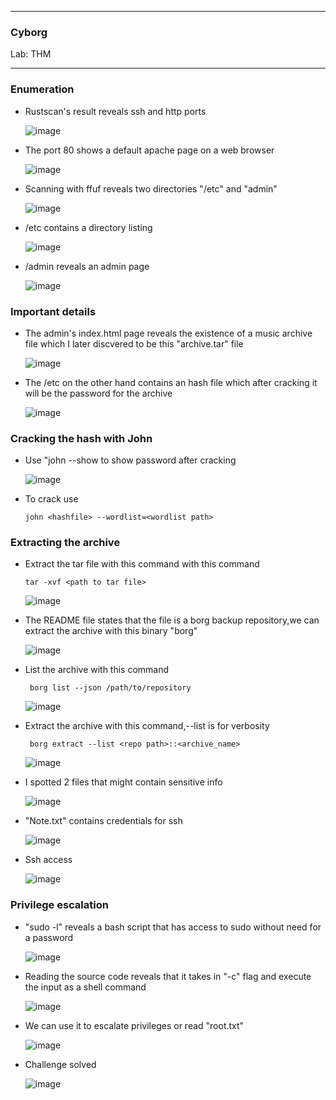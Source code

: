 * * *
  ### Cyborg
  Lab: THM
* * *

### Enumeration

- Rustscan's result reveals ssh and http ports

  ![image](https://github.com/SENSEIXENUS2/SENSEIXENUS2.github.io/assets/98669513/01ec07d7-5e7c-43fe-81e0-88e6ae437d86)

- The port 80 shows a default apache page on a web browser

    ![image](https://github.com/SENSEIXENUS2/SENSEIXENUS2.github.io/assets/98669513/242114dd-beb5-4e06-b328-0903edb340d4)

- Scanning with ffuf reveals two directories "/etc" and "admin"

   ![image](https://github.com/SENSEIXENUS2/SENSEIXENUS2.github.io/assets/98669513/2517b8bd-b2a1-42b6-ae20-c9eec55c162b)

- /etc contains a directory listing

  ![image](https://github.com/SENSEIXENUS2/SENSEIXENUS2.github.io/assets/98669513/50014ba8-700f-483d-a0db-85e77678bbd5)

- /admin reveals an admin page

  ![image](https://github.com/SENSEIXENUS2/SENSEIXENUS2.github.io/assets/98669513/d0ebf82a-00e1-4ee0-8286-9c19cfe0124d)

### Important details  
- The admin's index.html page reveals the existence of a music archive file which I later discvered to be this "archive.tar" file

  ![image](https://github.com/SENSEIXENUS2/SENSEIXENUS2.github.io/assets/98669513/e3726184-5caf-492d-b98d-7e06f1fca510)

- The /etc on the other hand contains an hash file which after cracking it will be the password for the archive

  ![image](https://github.com/SENSEIXENUS2/SENSEIXENUS2.github.io/assets/98669513/4f0ac2c1-78ed-4f37-a8cb-3857f0b0787f)

### Cracking the hash with John

- Use "john --show <hashfile> to show password after cracking

  ![image](https://github.com/SENSEIXENUS2/SENSEIXENUS2.github.io/assets/98669513/1109564d-67ad-4e72-8664-5de5ddfc4dd2)

- To crack use

      john <hashfile> --wordlist=<wordlist path>

 ### Extracting the archive

 - Extract the tar file with this command with this command

       tar -xvf <path to tar file>

   ![image](https://github.com/SENSEIXENUS2/SENSEIXENUS2.github.io/assets/98669513/6671c59a-b66a-450a-8e03-8221a9c9bdeb)

- The README file states that the file is a borg backup repository,we can extract the archive with this binary "borg"

  ![image](https://github.com/SENSEIXENUS2/SENSEIXENUS2.github.io/assets/98669513/c245e340-dbb5-4fca-8532-225c999f6b1c)

- List the archive with this command
   
       borg list --json /path/to/repository

  ![image](https://github.com/SENSEIXENUS2/SENSEIXENUS2.github.io/assets/98669513/ba24dcd7-129b-461d-bd77-36aaebeb7c7c)

- Extract the archive with this command,--list is for verbosity

       borg extract --list <repo path>::<archive_name>
  
  ![image](https://github.com/SENSEIXENUS2/SENSEIXENUS2.github.io/assets/98669513/34555d0b-b9dc-427b-85d2-cdd61cfe32f5)

- I spotted 2 files that might contain sensitive info

  ![image](https://github.com/SENSEIXENUS2/SENSEIXENUS2.github.io/assets/98669513/9e7f9888-520d-4636-ad69-a37acebab7e1)

- "Note.txt" contains credentials for ssh

  ![image](https://github.com/SENSEIXENUS2/SENSEIXENUS2.github.io/assets/98669513/504f4020-ccbb-4824-b85c-c1ae77900c8f)

- Ssh access

   ![image](https://github.com/SENSEIXENUS2/SENSEIXENUS2.github.io/assets/98669513/d14c0e8f-f8dd-463d-b294-d64e83dcf666)

### Privilege escalation

- "sudo -l" reveals a bash script that has access to sudo without need for a password

  ![image](https://github.com/SENSEIXENUS2/SENSEIXENUS2.github.io/assets/98669513/1400aeba-e953-42d9-a653-2b2b866aaff1)

- Reading the source code reveals that it takes in "-c" flag and execute the input as a shell command

  ![image](https://github.com/SENSEIXENUS2/SENSEIXENUS2.github.io/assets/98669513/4f132045-ffde-4c00-9578-a513a51e01b2)

- We can use it to escalate privileges or read "root.txt"

  ![image](https://github.com/SENSEIXENUS2/SENSEIXENUS2.github.io/assets/98669513/6b18ef20-0d0d-4310-aa16-2ce95f0dec5f)

  
- Challenge solved

   ![image](https://github.com/SENSEIXENUS2/SENSEIXENUS2.github.io/assets/98669513/175e188e-d56d-40ac-ad48-c0f4f84941b2)
